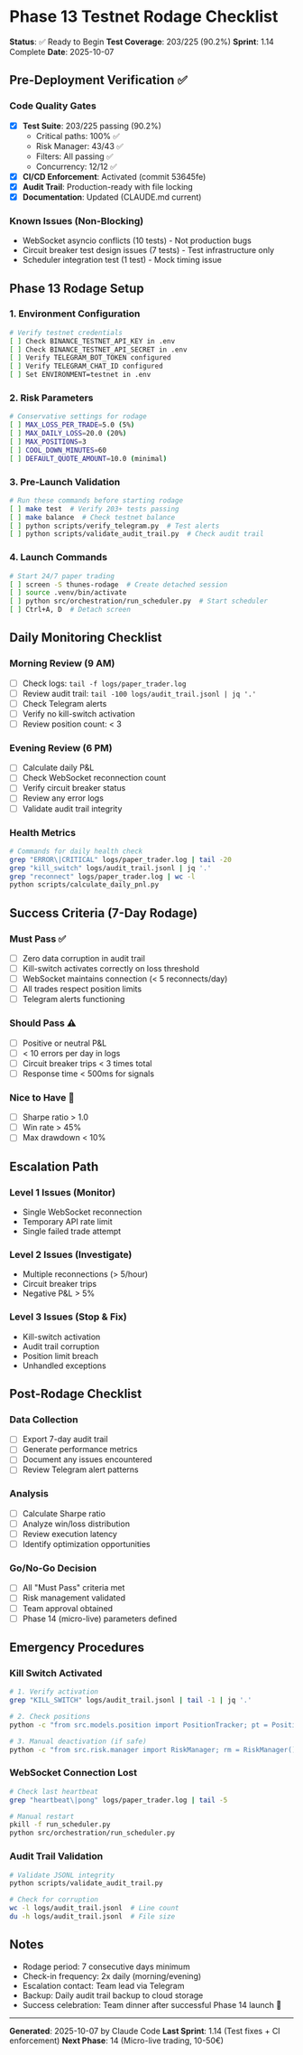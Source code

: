 # Phase 13 Testnet Rodage Checklist

**Status**: ✅ Ready to Begin
**Test Coverage**: 203/225 (90.2%)
**Sprint**: 1.14 Complete
**Date**: 2025-10-07

## Pre-Deployment Verification ✅

### Code Quality Gates
- [x] **Test Suite**: 203/225 passing (90.2%)
  - Critical paths: 100% ✅
  - Risk Manager: 43/43 ✅
  - Filters: All passing ✅
  - Concurrency: 12/12 ✅
- [x] **CI/CD Enforcement**: Activated (commit 53645fe)
- [x] **Audit Trail**: Production-ready with file locking
- [x] **Documentation**: Updated (CLAUDE.md current)

### Known Issues (Non-Blocking)
- WebSocket asyncio conflicts (10 tests) - Not production bugs
- Circuit breaker test design issues (7 tests) - Test infrastructure only
- Scheduler integration test (1 test) - Mock timing issue

## Phase 13 Rodage Setup

### 1. Environment Configuration
```bash
# Verify testnet credentials
[ ] Check BINANCE_TESTNET_API_KEY in .env
[ ] Check BINANCE_TESTNET_API_SECRET in .env
[ ] Verify TELEGRAM_BOT_TOKEN configured
[ ] Verify TELEGRAM_CHAT_ID configured
[ ] Set ENVIRONMENT=testnet in .env
```

### 2. Risk Parameters
```bash
# Conservative settings for rodage
[ ] MAX_LOSS_PER_TRADE=5.0 (5%)
[ ] MAX_DAILY_LOSS=20.0 (20%)
[ ] MAX_POSITIONS=3
[ ] COOL_DOWN_MINUTES=60
[ ] DEFAULT_QUOTE_AMOUNT=10.0 (minimal)
```

### 3. Pre-Launch Validation
```bash
# Run these commands before starting rodage
[ ] make test  # Verify 203+ tests passing
[ ] make balance  # Check testnet balance
[ ] python scripts/verify_telegram.py  # Test alerts
[ ] python scripts/validate_audit_trail.py  # Check audit trail
```

### 4. Launch Commands
```bash
# Start 24/7 paper trading
[ ] screen -S thunes-rodage  # Create detached session
[ ] source .venv/bin/activate
[ ] python src/orchestration/run_scheduler.py  # Start scheduler
[ ] Ctrl+A, D  # Detach screen
```

## Daily Monitoring Checklist

### Morning Review (9 AM)
- [ ] Check logs: `tail -f logs/paper_trader.log`
- [ ] Review audit trail: `tail -100 logs/audit_trail.jsonl | jq '.'`
- [ ] Check Telegram alerts
- [ ] Verify no kill-switch activation
- [ ] Review position count: < 3

### Evening Review (6 PM)
- [ ] Calculate daily P&L
- [ ] Check WebSocket reconnection count
- [ ] Verify circuit breaker status
- [ ] Review any error logs
- [ ] Validate audit trail integrity

### Health Metrics
```bash
# Commands for daily health check
grep "ERROR\|CRITICAL" logs/paper_trader.log | tail -20
grep "kill_switch" logs/audit_trail.jsonl | jq '.'
grep "reconnect" logs/paper_trader.log | wc -l
python scripts/calculate_daily_pnl.py
```

## Success Criteria (7-Day Rodage)

### Must Pass ✅
- [ ] Zero data corruption in audit trail
- [ ] Kill-switch activates correctly on loss threshold
- [ ] WebSocket maintains connection (< 5 reconnects/day)
- [ ] All trades respect position limits
- [ ] Telegram alerts functioning

### Should Pass ⚠️
- [ ] Positive or neutral P&L
- [ ] < 10 errors per day in logs
- [ ] Circuit breaker trips < 3 times total
- [ ] Response time < 500ms for signals

### Nice to Have 🎯
- [ ] Sharpe ratio > 1.0
- [ ] Win rate > 45%
- [ ] Max drawdown < 10%

## Escalation Path

### Level 1 Issues (Monitor)
- Single WebSocket reconnection
- Temporary API rate limit
- Single failed trade attempt

### Level 2 Issues (Investigate)
- Multiple reconnections (> 5/hour)
- Circuit breaker trips
- Negative P&L > 5%

### Level 3 Issues (Stop & Fix)
- Kill-switch activation
- Audit trail corruption
- Position limit breach
- Unhandled exceptions

## Post-Rodage Checklist

### Data Collection
- [ ] Export 7-day audit trail
- [ ] Generate performance metrics
- [ ] Document any issues encountered
- [ ] Review Telegram alert patterns

### Analysis
- [ ] Calculate Sharpe ratio
- [ ] Analyze win/loss distribution
- [ ] Review execution latency
- [ ] Identify optimization opportunities

### Go/No-Go Decision
- [ ] All "Must Pass" criteria met
- [ ] Risk management validated
- [ ] Team approval obtained
- [ ] Phase 14 (micro-live) parameters defined

## Emergency Procedures

### Kill Switch Activated
```bash
# 1. Verify activation
grep "KILL_SWITCH" logs/audit_trail.jsonl | tail -1 | jq '.'

# 2. Check positions
python -c "from src.models.position import PositionTracker; pt = PositionTracker(); print(pt.get_all_open_positions())"

# 3. Manual deactivation (if safe)
python -c "from src.risk.manager import RiskManager; rm = RiskManager(); rm.deactivate_kill_switch()"
```

### WebSocket Connection Lost
```bash
# Check last heartbeat
grep "heartbeat\|pong" logs/paper_trader.log | tail -5

# Manual restart
pkill -f run_scheduler.py
python src/orchestration/run_scheduler.py
```

### Audit Trail Validation
```bash
# Validate JSONL integrity
python scripts/validate_audit_trail.py

# Check for corruption
wc -l logs/audit_trail.jsonl  # Line count
du -h logs/audit_trail.jsonl  # File size
```

## Notes

- Rodage period: 7 consecutive days minimum
- Check-in frequency: 2x daily (morning/evening)
- Escalation contact: Team lead via Telegram
- Backup: Daily audit trail backup to cloud storage
- Success celebration: Team dinner after successful Phase 14 launch 🎉

---

**Generated**: 2025-10-07 by Claude Code
**Last Sprint**: 1.14 (Test fixes + CI enforcement)
**Next Phase**: 14 (Micro-live trading, 10-50€)